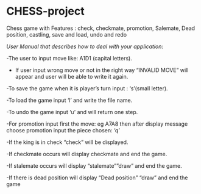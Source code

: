 # CHESS-project
 Chess game with Features : check, checkmate, promotion, Salemate, Dead position, castling, save and load, undo and redo 
 
 
 
*User Manual that describes how to deal with your application*:

-The user to input move like: A1D1 (capital letters).

- If user input wrong move or not in the right way “INVALID MOVE” will
appear and user will be able to write it again.

-To save the game when it is player’s turn input : ‘s’(small letter).

-To load the game input ‘l’ and write the file name.

-To undo the game input ‘u’ and will return one step.

-For promotion input first the move: eg A7A8 then after display message
choose promotion input the piece chosen: ‘q’

-If the king is in check “check” will be displayed.

-If checkmate occurs will display checkmate and end the game.

-If stalemate occurs will display “stalemate””draw” and end the game.

-If there is dead position will display “Dead position” “draw” and end the
game
